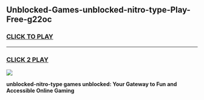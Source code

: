 
## Unblocked-Games-unblocked-nitro-type-Play-Free-g22oc
<h3>
<a href="https://premium76.site?title=unblocked-nitro-type&ref=18A1">CLICK TO PLAY</a></h3>
<hr>

<h3>
<a href="https://premium76.site?title=unblocked-nitro-type&ref=18A1">CLICK 2 PLAY</a>
  
</h3>

<a href="https://premium76.site?title=unblocked-nitro-type&ref=18A1"><img src="https://clearcache.store/games.png"></a>


**unblocked-nitro-type games unblocked: Your Gateway to Fun and Accessible Online Gaming**
